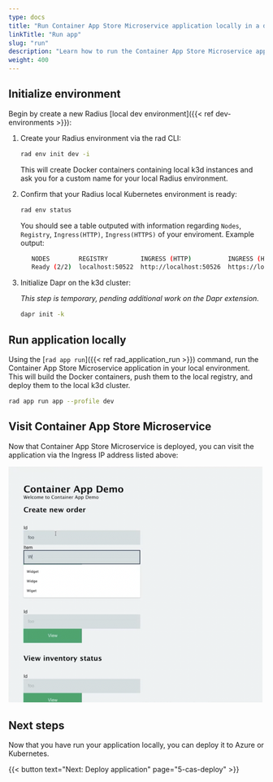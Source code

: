 ```yaml
---
type: docs
title: "Run Container App Store Microservice application locally in a dev environment"
linkTitle: "Run app"
slug: "run"
description: "Learn how to run the Container App Store Microservice application locally in a Radius dev environment"
weight: 400
---
```


## Initialize environment

Begin by create a new Radius [local dev environment]({{< ref dev-environments >}}):

1. Create your Radius environment via the rad CLI:

   ```sh
   rad env init dev -i 
   ```

   This will create Docker containers containing local k3d instances and ask you for a custom name for your local Radius environment.

1. Confirm that your Radius local Kubernetes environment is ready:

   ```sh
   rad env status
   ```

   You should see a table outputed with information regarding `Nodes`, `Registry`, `Ingress(HTTP)`, `Ingress(HTTPS)` of your enviroment. Example output:

   ```sh
      NODES        REGISTRY         INGRESS (HTTP)          INGRESS (HTTPS)
      Ready (2/2)  localhost:50522  http://localhost:50526  https://localhost:50525
   ```

1. Initialize Dapr on the k3d cluster:

   *This step is temporary, pending additional work on the Dapr extension.*

   ```sh
   dapr init -k
   ```

## Run application locally

Using the [`rad app run`]({{< ref rad_application_run >}}) command, run the Container App Store Microservice application in your local environment. This will build the Docker containers, push them to the local registry, and deploy them to the local k3d cluster.

```sh
rad app run app --profile dev  
```

## Visit Container App Store Microservice

Now that Container App Store Microservice is deployed, you can visit the application via the Ingress IP address listed above:

<img src="container-app-store-microservice.png" alt="Screenshot of the Container App Store Microservice application" width="500px" >

## Next steps

Now that you have run your application locally, you can deploy it to Azure or Kubernetes.

{{< button text="Next: Deploy application" page="5-cas-deploy" >}}
